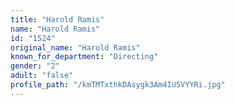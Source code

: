 ```yaml
---
title: "Harold Ramis"
name: "Harold Ramis"
id: "1524"
original_name: "Harold Ramis"
known_for_department: "Directing"
gender: "2"
adult: "false"
profile_path: "/kmTMTxthkDAsygk3Am4IUSVYYRi.jpg"
---
```

